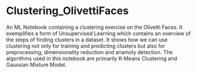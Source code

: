 # Clustering_OlivettiFaces
 
An ML Notebook containing a clustering exercise on the Olivetti Faces. It exemplifies a form of Unsupervised Learning which contains an overview of the steps of finding clusters in a dataset. It shows how we can use clustering not only for training and predicting clusters but also for preprocessing, dimensionality reduction and anamoly detection. The algorithms used in this notebook are primarily K-Means Clustering and Gaussian Mixture Model.